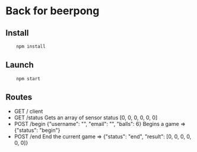 # Back for beerpong

## Install

```bash
    npm install
```

## Launch

```bash
    npm start
```

## Routes

* GET / client
* GET /status Gets an array of sensor status [0, 0, 0, 0, 0, 0]
* POST /begin {"username": "", "email": "", "balls": 6} Begins a game  => {"status": "begin"}
* POST /end End the current game  => {"status": "end", "result": [0, 0, 0, 0, 0, 0]}

